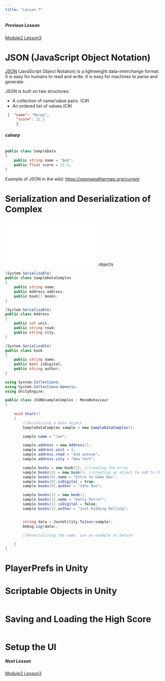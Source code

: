 ```yaml
---
title: "Lesson 7"
---
```

##### Previous Lesson
[Module2 Lesson3](Module2%20Lesson3.md)


# JSON (JavaScript Object Notation)
[JSON](https://www.json.org/json-en.html) (JavaScript Object Notation) is a lightweight data-interchange format. It is easy for humans to read and write. It is easy for machines to parse and generate.

JSON is built on two structures:

-   A collection of name/value pairs. (C#)
-   An ordered list of values.(C#)

```JSON
 {  "name": "Marge",
	 "score": 22.1
 	 }
```

##### csharp
```c# 

public class SampleData
{
    public string name = "Bob";
    public float score = 22.1;
}
```


Example of JSON in the wild:
https://openweathermap.org/current
# Serialization and Deserialization of Complex 
![SerializationandDeserialization.excalidraw](Excalidraw/SerializationandDeserialization.excalidraw.md)
objects

```c#
[System.Serializable]
public class SampleDataComplex
{
    public string name;
    public Address address;
    public book[] books;
}

[System.Serializable]
public class Address
{
    public int unit;
    public string road;
    public string city;
}

[System.Serializable]
public class book
{
    public string name;
    public bool isDigital;
    public string author;
}
```

```c#
using System.Collections;
using System.Collections.Generic;
using UnityEngine;

public class JSONExampleComplex : MonoBehaviour
{
    
    void Start()
    {
        //Serializing a data object
        SampleDataComplex sample = new SampleDataComplex();

        sample.name = "Joe";

        sample.address = new Address();
        sample.address.unit = 1;
        sample.address.road = "2nd avenue";
        sample.address.city = "New York";

        sample.books = new book[2]; //creating the array
        sample.books[0] = new book(); //creating an object to add to the array
        sample.books[0].name = "Intro to Game Dev";
        sample.books[0].isDigital = true;
        sample.books[0].author = "John Doe";

        sample.books[1] = new book();
        sample.books[1].name = "Hatty Porrer";
        sample.books[1].isDigital = false;
        sample.books[1].author = "Just Kidding Rolling";


        string data = JsonUtility.ToJson(sample);
        Debug.Log(data);

        //Deserializing the same, use an example as before

    }
}
```


# PlayerPrefs in Unity

# Scriptable Objects in Unity
```c#
```
# Saving and Loading the High Score
```c#

```
# Setup the UI


##### Next Lesson
[Module2 Lesson3](Module2%20Lesson7.md)
